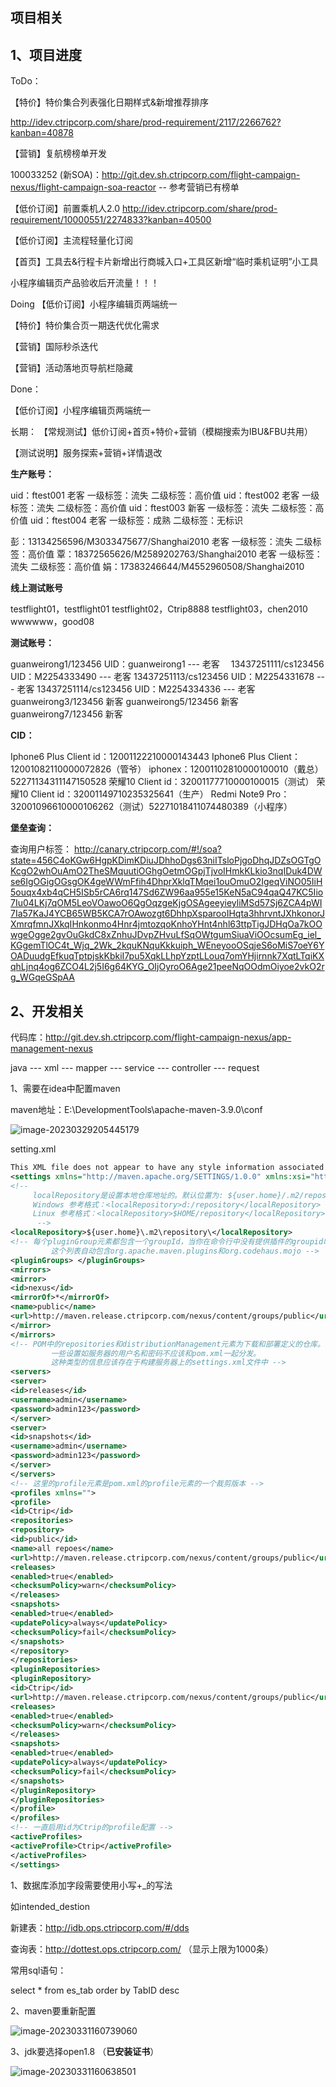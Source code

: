 ## 项目相关

## 1、项目进度

ToDo：

【特价】特价集合列表强化日期样式&新增推荐排序

 http://idev.ctripcorp.com/share/prod-requirement/2117/2266762?kanban=40878

【营销】复航榜榜单开发 

100033252 (新SOA)：http://git.dev.sh.ctripcorp.com/flight-campaign-nexus/flight-campaign-soa-reactor -- 参考营销已有榜单

【低价订阅】前置乘机人2.0 http://idev.ctripcorp.com/share/prod-requirement/10000551/2274833?kanban=40500

【低价订阅】主流程轻量化订阅

【首页】工具去&行程卡片新增出行商城入口+工具区新增“临时乘机证明”小工具

小程序编辑页产品验收后开流量！！！



Doing
【低价订阅】小程序编辑页两端统一 

【特价】特价集合页一期迭代优化需求

【营销】国际秒杀迭代

【营销】活动落地页导航栏隐藏



Done：

【低价订阅】小程序编辑页两端统一 



长期：
【常规测试】低价订阅+首页+特价+营销（模糊搜索为IBU&FBU共用）

【测试说明】服务探索+营销+详情退改



**生产账号：**

uid：ftest001 老客 一级标签：流失 二级标签：高价值
uid：ftest002 老客 一级标签：流失 二级标签：高价值
uid：ftest003 新客 一级标签：流失 二级标签：高价值
uid：ftest004 老客 一级标签：成熟 二级标签：无标识

彭：13134256596/M3033475677/Shanghai2010   老客 一级标签：流失 二级标签：高价值
覃：18372565626/M2589202763/Shanghai2010    老客 一级标签：流失 二级标签：高价值
娟：17383246644/M4552960508/Shanghai2010



**线上测试账号**

testflight01，testflight01
testflight02，Ctrip8888
testflight03，chen2010
wwwwww，good08



**测试账号：**

guanweirong1/123456 UID：guanweirong1  --- 老客　
13437251111/cs123456 UID：M2254333490 --- 老客
13437251113/cs123456 UID：M2254331678 --- 老客
13437251114/cs123456 UID：M2254334336 --- 老客
guanweirong3/123456 新客
guanweirong5/123456 新客
guanweirong7/123456 新客



**CID：**

Iphone6 Plus Client id：12001122210000143443
Iphone6 Plus Client：12001082110000072826（管爷）
iphonex：12001102810000100010（戴总） 52271134311147150528
荣耀10 Client id：32001177710000100015（测试）
荣耀10 Client id：32001149710235325641（生产）
Redmi Note9 Pro：32001096610000106262（测试）52271018411074480389（小程序）





**堡垒查询：**

查询用户标签：
http://canary.ctripcorp.com/#!/soa?state=456C4oKGw6HgpKDimKDiuJDhhoDgs63niITsloPjgoDhqJDZsOGTgOKcgO2whOuAmO2TheSMquutiOGhgOetmOGpjTjvoIHmkKLkio3nqIDuk4DWse6IgOGigOGsgOK4geWWmFfih4DhprXklqTMqei1ouOmuO2IgeqViNO05IiH5ouqx4xb4qCH5ISb5rCA6rq147Sd6ZW96aa955e15KeN5aC94qaQ47KC5Iio7Iu04LKj7qOM5LeoVOawoO6QgOqzgeKjgOSAgeeyieyliMSd57Sj6ZCA4pWI7Ia57KaJ4YCB65WB5KCA7rOAwozgt6DhhpXsparooIHqta3hhrvntJXhkonorJXmrqfmnJXkqIHnkonmo4Hnr4jmtozqoKnhoYHnt4nhl63ttpTigJDHqOa7kOOwgeOgge2gvOuGkdC8xZnhuJDvpZHvuLfSqOWtgumSiuaViOOcsumEg_iel_KGgemTlOC4t_Wjq_2Wk_2kquKNquKkkuiph_WEneyooOSqjeS6oMiS7oeY6YOADuudgEfkuqTptpjskKbkiI7pu5XqkLLhpYzptLLouq7omYHjirnnk7XqtLTqiKXqhLjnq4og6ZCO4L2j5I6g64KYG_OIjOyroO6Age21peeNqOOdmOiyoe2vkO2rg_WGqeGSpAA



## 2、开发相关

代码库：http://git.dev.sh.ctripcorp.com/flight-campaign-nexus/app-management-nexus

java --- xml --- mapper --- service --- controller --- request



1、需要在idea中配置maven 

maven地址：E:\DevelopmentTools\apache-maven-3.9.0\conf

![image-20230329205445179](assets/image-20230329205445179.png)



setting.xml

```xml
This XML file does not appear to have any style information associated with it. The document tree is shown below.
<settings xmlns="http://maven.apache.org/SETTINGS/1.0.0" xmlns:xsi="http://www.w3.org/2001/XMLSchema-instance" xsi:schemaLocation="http://maven.apache.org/SETTINGS/1.0.0 http://maven.apache.org/xsd/settings-1.0.0.xsd">
<!-- 
     localRepository是设置本地仓库地址的。默认位置为: ${user.home}/.m2/repository/
     Windows 参考格式：<localRepository>d:/repository</localRepository>
     Linux 参考格式：<localRepository>$HOME/repository</localRepository>
      -->
<localRepository>${user.home}\.m2\repository\</localRepository>
<!-- 每个pluginGroup元素都包含一个groupId，当你在命令行中没有提供插件的groupid时，将会使用该列表。
         这个列表自动包含org.apache.maven.plugins和org.codehaus.mojo -->
<pluginGroups> </pluginGroups>
<mirrors>
<mirror>
<id>nexus</id>
<mirrorOf>*</mirrorOf>
<name>public</name>
<url>http://maven.release.ctripcorp.com/nexus/content/groups/public</url>
</mirror>
</mirrors>
<!-- POM中的repositories和distributionManagement元素为下载和部署定义的仓库。
         一些设置如服务器的用户名和密码不应该和pom.xml一起分发。
         这种类型的信息应该存在于构建服务器上的settings.xml文件中 -->
<servers>
<server>
<id>releases</id>
<username>admin</username>
<password>admin123</password>
</server>
<server>
<id>snapshots</id>
<username>admin</username>
<password>admin123</password>
</server>
</servers>
<!-- 这里的profile元素是pom.xml的profile元素的一个裁剪版本 -->
<profiles xmlns="">
<profile>
<id>Ctrip</id>
<repositories>
<repository>
<id>public</id>
<name>all repoes</name>
<url>http://maven.release.ctripcorp.com/nexus/content/groups/public</url>
<releases>
<enabled>true</enabled>
<checksumPolicy>warn</checksumPolicy>
</releases>
<snapshots>
<enabled>true</enabled>
<updatePolicy>always</updatePolicy>
<checksumPolicy>fail</checksumPolicy>
</snapshots>
</repository>
</repositories>
<pluginRepositories>
<pluginRepository>
<id>Ctrip</id>
<url>http://maven.release.ctripcorp.com/nexus/content/groups/public</url>
<releases>
<enabled>true</enabled>
<checksumPolicy>warn</checksumPolicy>
</releases>
<snapshots>
<enabled>true</enabled>
<updatePolicy>always</updatePolicy>
<checksumPolicy>fail</checksumPolicy>
</snapshots>
</pluginRepository>
</pluginRepositories>
</profile>
</profiles>
<!-- 一直启用id为Ctrip的profile配置 -->
<activeProfiles>
<activeProfile>Ctrip</activeProfile>
</activeProfiles>
</settings>
```

1、数据库添加字段需要使用小写+_的写法

如intended_destion

新建表：http://idb.ops.ctripcorp.com/#/dds

查询表：http://dottest.ops.ctripcorp.com/ （显示上限为1000条）

常用sql语句：

select * from es_tab order by TabID desc



2、maven要重新配置

![image-20230331160739060](assets/image-20230331160739060.png)



3、jdk要选择open1.8 （**已安装证书**）

![image-20230331160638501](assets/image-20230331160638501.png)

